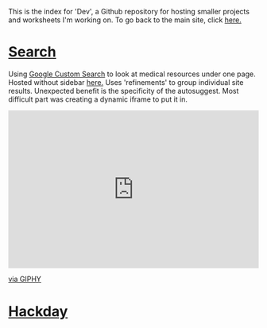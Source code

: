This is the index for 'Dev', a Github repository for hosting smaller projects and worksheets I'm working on.
To go back to the main site, click [here.](https://fergustaylor.github.io)

# [Search](https://fergustaylor.github.io/Dev/Search)
Using [Google Custom Search](https://cse.google.co.uk/cse/) to look at medical resources under one page.
Hosted without sidebar [here.](https://cse.google.com/cse/publicurl?cx=011934049418000339424:kyv1ybi2rj0)
Uses 'refinements' to group individual site results. Unexpected benefit is the specificity of the autosuggest. Most difficult part was creating a dynamic iframe to put it in.

<div style="width:100%;height:0;padding-bottom:63%;position:relative;"><iframe src="https://giphy.com/embed/3kD264S0WiNXIZoIJ1" width="100%" height="100%" style="position:absolute" frameBorder="0" class="giphy-embed" allowFullScreen></iframe></div><p><a href="https://giphy.com/gifs/3kD264S0WiNXIZoIJ1">via GIPHY</a></p>

# [Hackday](https://fergustaylor.github.io/Dev/Hackday)